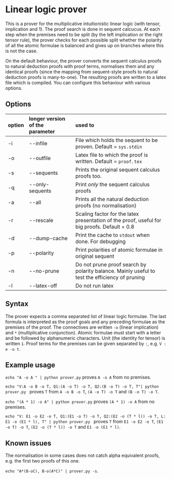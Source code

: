 # Linear logic prover

This is a prover for the multiplicative intuitionistic linear logic (with tensor, implication and 1). The proof search is done in sequent calcucus. At each step when the premises need to be split (by the left implication or the right tensor rule), the prover checks for each possible split whether the polarity of all the atomic formulae is balanced and gives up on branches where this is not the case.

On the default behaviour, the prover converts the sequent calculus proofs to natural deduction proofs with proof terms, normalises them and any identical proofs (since the mapping from sequent-style proofs to natural deduction proofs is many-to-one). The resulting proofs are written to a latex file which is compiled. You can configure this behaviour with various options.

## Options

| option | longer version of the parameter | used to  |
| :---   | :-| :- |
| -i | --infile | File which holds the sequent to be proven. Default = `sys.stdin`|
| -o | --outfile | Latex file to which the proof is written. Default = `proof.tex` |
| -s | --sequents | Prints the original sequent calculus proofs too. |
| -q | --only-sequents | Print *only* the sequent calculus proofs |
| -a | --all | Prints all the natural deduction proofs (no normalisation) |
| -r | --rescale | Scaling factor for the latex presentation of the proof, useful for big proofs. Default = 0.8 |
| -d | --dump-cache | Print the cache to `stdout` when done. For debugging |
| -p | --polarity | Print polarities of atomic formulae in original sequent |
| -n | --no-prune | Do not prune proof search by polarity balance. Mainly useful to test the efficiency of pruning |
| -l | --latex-off | Do not run latex |


## Syntax

The prover expects a comma separated list of linear logic formulae. The last formula is interpreted as the proof goals and any preceding formulae as the premises of the proof. The connectives are written `-o` (linear implication) and `*` (multiplicative conjunction). Atomic formulae must start with a letter and be followed by alphanumeric characters. Unit (the identity for tensor) is written `1`. Proof terms for the premises can be given separated by `:`, e.g. `V : e -o t`. 

## Example usage

`echo "A -o A " | python prover.py` proves `A -o A` from no premises.

`echo "V:A -o B -o T, Q1:(A -o T) -o T, Q2:(B -o T) -o T, T"| python prover.py ` proves `T` from `A -o B -o T`, `(A -o T) -o T` and `(B -o T) -o T`.

`echo "(A * 1) -o A" | python prover.py` proves `(A * 1) -o A` from no premises. 

`echo "V: E1 -o E2 -o T, Q1:(E1 -o T) -o T, Q2:(E2 -o (T * l)) -o T, L: E1 -o (E1 * l), T" | python prover.py ` proves `T` from `E1 -o E2 -o T`, `(E1 -o T) -o T`, `(E2 -o (T * l)) -o T` and `E1 -o (E1 * l)`. 

## Known issues

The normalisation in some cases does not catch alpha equivalent proofs, e.g. the first two proofs of this one.

`echo "A*(B-oC), B-o(A*C)" | prover.py -s`.
